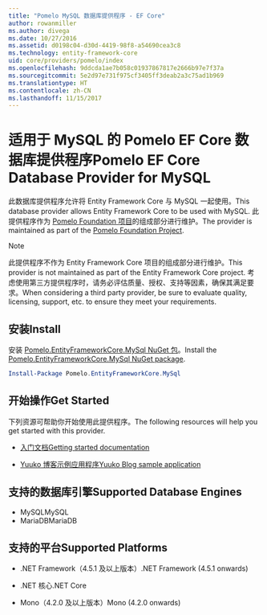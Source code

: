 ```yaml
---
title: "Pomelo MySQL 数据库提供程序 - EF Core"
author: rowanmiller
ms.author: divega
ms.date: 10/27/2016
ms.assetid: d0198c04-d30d-4419-98f8-a54690cea3c8
ms.technology: entity-framework-core
uid: core/providers/pomelo/index
ms.openlocfilehash: 9ddcda1ae7b058c01937867817e2666b97e7f37a
ms.sourcegitcommit: 5e2d97e731f975cf3405ff3deab2a3c75ad1b969
ms.translationtype: HT
ms.contentlocale: zh-CN
ms.lasthandoff: 11/15/2017
---
```

# <a name="pomelo-ef-core-database-provider-for-mysql"></a><span data-ttu-id="8e72b-102">适用于 MySQL 的 Pomelo EF Core 数据库提供程序</span><span class="sxs-lookup"><span data-stu-id="8e72b-102">Pomelo EF Core Database Provider for MySQL</span></span>

<span data-ttu-id="8e72b-103">此数据库提供程序允许将 Entity Framework Core 与 MySQL 一起使用。</span><span class="sxs-lookup"><span data-stu-id="8e72b-103">This database provider allows Entity Framework Core to be used with MySQL.</span></span> <span data-ttu-id="8e72b-104">此提供程序作为 [Pomelo Foundation 项目](https://github.com/PomeloFoundation/Pomelo.EntityFrameworkCore.MySql)的组成部分进行维护。</span><span class="sxs-lookup"><span data-stu-id="8e72b-104">The provider is maintained as part of the [Pomelo Foundation Project](https://github.com/PomeloFoundation/Pomelo.EntityFrameworkCore.MySql).</span></span>

> [!NOTE]  
>
> <span data-ttu-id="8e72b-105">此提供程序不作为 Entity Framework Core 项目的组成部分进行维护。</span><span class="sxs-lookup"><span data-stu-id="8e72b-105">This provider is not maintained as part of the Entity Framework Core project.</span></span> <span data-ttu-id="8e72b-106">考虑使用第三方提供程序时，请务必评估质量、授权、支持等因素，确保其满足要求。</span><span class="sxs-lookup"><span data-stu-id="8e72b-106">When considering a third party provider, be sure to evaluate quality, licensing, support, etc. to ensure they meet your requirements.</span></span>

## <a name="install"></a><span data-ttu-id="8e72b-107">安装</span><span class="sxs-lookup"><span data-stu-id="8e72b-107">Install</span></span>

<span data-ttu-id="8e72b-108">安装 [Pomelo.EntityFrameworkCore.MySql NuGet 包](https://www.nuget.org/packages/Pomelo.EntityFrameworkCore.MySql)。</span><span class="sxs-lookup"><span data-stu-id="8e72b-108">Install the [Pomelo.EntityFrameworkCore.MySql NuGet package](https://www.nuget.org/packages/Pomelo.EntityFrameworkCore.MySql).</span></span>

``` powershell
Install-Package Pomelo.EntityFrameworkCore.MySql
```

## <a name="get-started"></a><span data-ttu-id="8e72b-109">开始操作</span><span class="sxs-lookup"><span data-stu-id="8e72b-109">Get Started</span></span>

<span data-ttu-id="8e72b-110">下列资源可帮助你开始使用此提供程序。</span><span class="sxs-lookup"><span data-stu-id="8e72b-110">The following resources will help you get started with this provider.</span></span>
* [<span data-ttu-id="8e72b-111">入门文档</span><span class="sxs-lookup"><span data-stu-id="8e72b-111">Getting started documentation</span></span>](https://github.com/PomeloFoundation/Pomelo.EntityFrameworkCore.MySql/blob/master/README.md#getting-started)

* [<span data-ttu-id="8e72b-112">Yuuko 博客示例应用程序</span><span class="sxs-lookup"><span data-stu-id="8e72b-112">Yuuko Blog sample application</span></span>](https://github.com/PomeloFoundation/YuukoBlog)

## <a name="supported-database-engines"></a><span data-ttu-id="8e72b-113">支持的数据库引擎</span><span class="sxs-lookup"><span data-stu-id="8e72b-113">Supported Database Engines</span></span>

* <span data-ttu-id="8e72b-114">MySQL</span><span class="sxs-lookup"><span data-stu-id="8e72b-114">MySQL</span></span>
* <span data-ttu-id="8e72b-115">MariaDB</span><span class="sxs-lookup"><span data-stu-id="8e72b-115">MariaDB</span></span>

## <a name="supported-platforms"></a><span data-ttu-id="8e72b-116">支持的平台</span><span class="sxs-lookup"><span data-stu-id="8e72b-116">Supported Platforms</span></span>

* <span data-ttu-id="8e72b-117">.NET Framework（4.5.1 及以上版本）</span><span class="sxs-lookup"><span data-stu-id="8e72b-117">.NET Framework (4.5.1 onwards)</span></span>

* <span data-ttu-id="8e72b-118">.NET 核心</span><span class="sxs-lookup"><span data-stu-id="8e72b-118">.NET Core</span></span>

* <span data-ttu-id="8e72b-119">Mono（4.2.0 及以上版本）</span><span class="sxs-lookup"><span data-stu-id="8e72b-119">Mono (4.2.0 onwards)</span></span>
